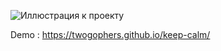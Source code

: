 ![Иллюстрация к проекту](https://github.com/twogophers/keep-calm/raw/master/assets/images/img/Screenshot_1.png)
 
 Demo : https://twogophers.github.io/keep-calm/